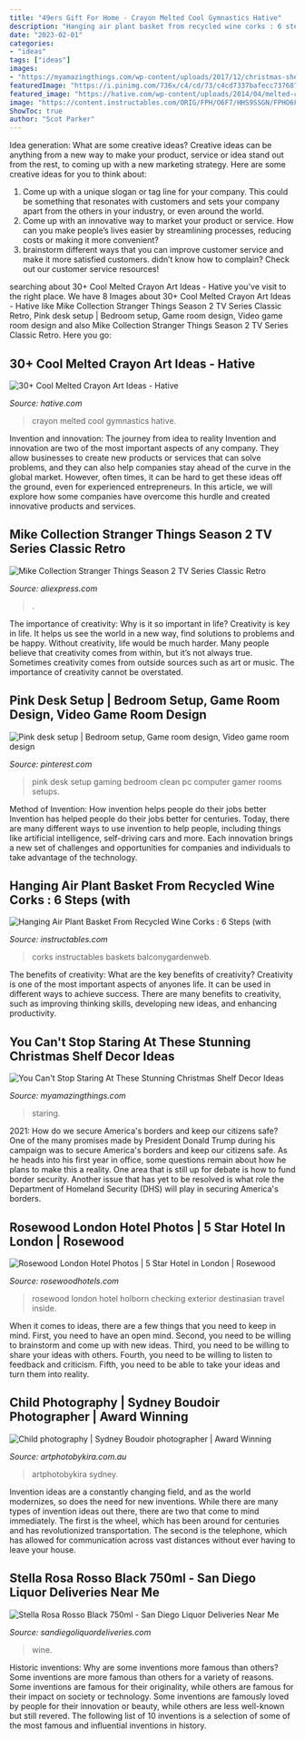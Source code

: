 ```yaml
---
title: "49ers Gift For Home - Crayon Melted Cool Gymnastics Hative"
description: "Hanging air plant basket from recycled wine corks : 6 steps (with"
date: "2023-02-01"
categories:
- "ideas"
tags: ["ideas"]
images:
- "https://myamazingthings.com/wp-content/uploads/2017/12/christmas-shelf-decor-3-.jpg"
featuredImage: "https://i.pinimg.com/736x/c4/cd/73/c4cd7337bafecc7376879f0d0edc6ee6.jpg"
featured_image: "https://hative.com/wp-content/uploads/2014/04/melted-crayon-art/10-gymnastics.jpg"
image: "https://content.instructables.com/ORIG/FPH/O6F7/HHS9SSGN/FPHO6F7HHS9SSGN.jpg?auto=webp&amp;frame=1&amp;width=2100"
ShowToc: true
author: "Scot Parker"
---
```



Idea generation: What are some creative ideas?
Creative ideas can be anything from a new way to make your product, service or idea stand out from the rest, to coming up with a new marketing strategy. Here are some creative ideas for you to think about: 
1. Come up with a unique slogan or tag line for your company. This could be something that resonates with customers and sets your company apart from the others in your industry, or even around the world. 
2. Come up with an innovative way to market your product or service. How can you make people’s lives easier by streamlining processes, reducing costs or making it more convenient? 
3. brainstorm different ways that you can improve customer service and make it more satisfied customers. didn’t know how to complain? Check out our customer service resources! 

	

		
searching about 30+ Cool Melted Crayon Art Ideas - Hative you've visit to the right place. We have 8 Images about 30+ Cool Melted Crayon Art Ideas - Hative like Mike Collection Stranger Things Season 2 TV Series Classic Retro, Pink desk setup | Bedroom setup, Game room design, Video game room design and also Mike Collection Stranger Things Season 2 TV Series Classic Retro. Here you go:
		
    
## 30+ Cool Melted Crayon Art Ideas - Hative

<img loading=lazy src="https://hative.com/wp-content/uploads/2014/04/melted-crayon-art/10-gymnastics.jpg" onerror="this.onerror=null;this.src='https://tse2.mm.bing.net/th?id=OIP.znXxIh5UvBw51Ktxt235XgHaJ4&amp;pid=15.1';" alt="30+ Cool Melted Crayon Art Ideas - Hative">

_Source: hative.com_

>crayon melted cool gymnastics hative. 

	

Invention and innovation: The journey from idea to reality
Invention and innovation are two of the most important aspects of any company. They allow businesses to create new products or services that can solve problems, and they can also help companies stay ahead of the curve in the global market. However, often times, it can be hard to get these ideas off the ground, even for experienced entrepreneurs. In this article, we will explore how some companies have overcome this hurdle and created innovative products and services.

    
## Mike Collection Stranger Things Season 2 TV Series Classic Retro

<img loading=lazy src="https://ae01.alicdn.com/kf/HTB1tQQqdx6I8KJjy0Fgq6xXzVXa5/Mike-Collection-Stranger-Things-Season-2-TV-Series-Classic-Retro-Vintage-Poster-Canvas-Painting-DIY-Wall.jpg_640x640.jpg" onerror="this.onerror=null;this.src='https://tse2.mm.bing.net/th?id=OIP.K491ov2ROyrqWKjTJcoVRQAAAA&amp;pid=15.1';" alt="Mike Collection Stranger Things Season 2 TV Series Classic Retro">

_Source: aliexpress.com_

>. 

	

The importance of creativity: Why is it so important in life?
Creativity is key in life. It helps us see the world in a new way, find solutions to problems and be happy. Without creativity, life would be much harder. Many people believe that creativity comes from within, but it’s not always true. Sometimes creativity comes from outside sources such as art or music. The importance of creativity cannot be overstated.

    
## Pink Desk Setup | Bedroom Setup, Game Room Design, Video Game Room Design

<img loading=lazy src="https://i.pinimg.com/736x/c4/cd/73/c4cd7337bafecc7376879f0d0edc6ee6.jpg" onerror="this.onerror=null;this.src='https://tse2.mm.bing.net/th?id=OIP.m8Q1PxnifrUOLn7yktGiTAHaJ3&amp;pid=15.1';" alt="Pink desk setup | Bedroom setup, Game room design, Video game room design">

_Source: pinterest.com_

>pink desk setup gaming bedroom clean pc computer gamer rooms setups. 

	

Method of Invention: How invention helps people do their jobs better
Invention has helped people do their jobs better for centuries. Today, there are many different ways to use invention to help people, including things like artificial intelligence, self-driving cars and more. Each innovation brings a new set of challenges and opportunities for companies and individuals to take advantage of the technology.

    
## Hanging Air Plant Basket From Recycled Wine Corks : 6 Steps (with

<img loading=lazy src="https://content.instructables.com/ORIG/FPH/O6F7/HHS9SSGN/FPHO6F7HHS9SSGN.jpg?auto=webp&amp;frame=1&amp;width=2100" onerror="this.onerror=null;this.src='https://tse4.mm.bing.net/th?id=OIP.r_dUTKvrnxmdhziVODECTAHaLE&amp;pid=15.1';" alt="Hanging Air Plant Basket From Recycled Wine Corks : 6 Steps (with">

_Source: instructables.com_

>corks instructables baskets balconygardenweb. 

	

The benefits of creativity: What are the key benefits of creativity?
Creativity is one of the most important aspects of anyones life. It can be used in different ways to achieve success. There are many benefits to creativity, such as improving thinking skills, developing new ideas, and enhancing productivity.

    
## You Can&#039;t Stop Staring At These Stunning Christmas Shelf Decor Ideas

<img loading=lazy src="https://myamazingthings.com/wp-content/uploads/2017/12/christmas-shelf-decor-3-.jpg" onerror="this.onerror=null;this.src='https://tse3.mm.bing.net/th?id=OIP.NTDYbDqkbJcmVIQpa7wydwHaLH&amp;pid=15.1';" alt="You Can&#039;t Stop Staring At These Stunning Christmas Shelf Decor Ideas">

_Source: myamazingthings.com_

>staring. 

	

2021: How do we secure America's borders and keep our citizens safe?
One of the many promises made by President Donald Trump during his campaign was to secure America's borders and keep our citizens safe. As he heads into his first year in office, some questions remain about how he plans to make this a reality. One area that is still up for debate is how to fund border security. Another issue that has yet to be resolved is what role the Department of Homeland Security (DHS) will play in securing America's borders.

    
## Rosewood London Hotel Photos | 5 Star Hotel In London | Rosewood

<img loading=lazy src="https://images.rosewoodhotels.com/is/image/rwhg/Rosewood_London_Exterior" onerror="this.onerror=null;this.src='https://tse4.mm.bing.net/th?id=OIP.o-73wJtQe9PHwfe--vCx8gHaLB&amp;pid=15.1';" alt="Rosewood London Hotel Photos | 5 Star Hotel in London | Rosewood">

_Source: rosewoodhotels.com_

>rosewood london hotel holborn checking exterior destinasian travel inside. 

	

When it comes to ideas, there are a few things that you need to keep in mind. First, you need to have an open mind. Second, you need to be willing to brainstorm and come up with new ideas. Third, you need to be willing to share your ideas with others. Fourth, you need to be willing to listen to feedback and criticism. Fifth, you need to be able to take your ideas and turn them into reality.

    
## Child Photography | Sydney Boudoir Photographer | Award Winning

<img loading=lazy src="https://www.artphotobykira.com.au/wp-content/uploads/2015/05/portrait-photography-family-photos.jpg" onerror="this.onerror=null;this.src='https://tse4.mm.bing.net/th?id=OIP.VxAxlKefM3tTeZtE8HeWdAHaLH&amp;pid=15.1';" alt="Child photography | Sydney Boudoir photographer | Award Winning">

_Source: artphotobykira.com.au_

>artphotobykira sydney. 

	

Invention ideas are a constantly changing field, and as the world modernizes, so does the need for new inventions. While there are many types of invention ideas out there, there are two that come to mind immediately. The first is the wheel, which has been around for centuries and has revolutionized transportation. The second is the telephone, which has allowed for communication across vast distances without ever having to leave your house.

    
## Stella Rosa Rosso Black 750ml - San Diego Liquor Deliveries Near Me

<img loading=lazy src="http://www.sandiegoliquordeliveries.com/wp-content/uploads/2020/07/stella_rosa_black__00569.1472770753-768x1024.jpg" onerror="this.onerror=null;this.src='https://tse2.mm.bing.net/th?id=OIP.ZoiTwLfXuqFJCA8GR4WiZQHaJ4&amp;pid=15.1';" alt="Stella Rosa Rosso Black 750ml - San Diego Liquor Deliveries Near Me">

_Source: sandiegoliquordeliveries.com_

>wine. 

	

Historic inventions: Why are some inventions more famous than others?
Some inventions are more famous than others for a variety of reasons. Some inventions are famous for their originality, while others are famous for their impact on society or technology. Some inventions are famously loved by people for their innovation or beauty, while others are less well-known but still revered. 
The following list of 10 inventions is a selection of some of the most famous and influential inventions in history.

